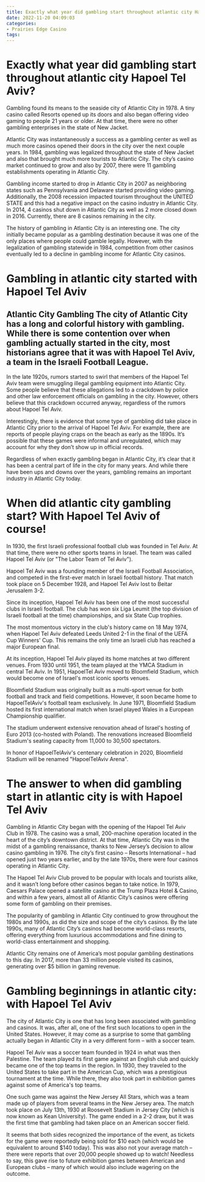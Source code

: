 ```yaml
---
title: Exactly what year did gambling start throughout atlantic city Hapoel Tel Aviv
date: 2022-11-20 04:09:03
categories:
- Prairies Edge Casino
tags:
---
```



#  Exactly what year did gambling start throughout atlantic city Hapoel Tel Aviv?

Gambling found its means to the seaside city of Atlantic City in 1978. A tiny casino called Resorts opened up its doors and also began offering video gaming to people 21 years or older. At that time, there were no other gambling enterprises in the state of New Jacket.

Atlantic City was instantaneously a success as a gambling center as well as much more casinos opened their doors in the city over the next couple years. In 1984, gambling was legalized throughout the state of New Jacket and also that brought much more tourists to Atlantic City. The city’s casino market continued to grow and also by 2007, there were 11 gambling establishments operating in Atlantic City.

Gambling income started to drop in Atlantic City in 2007 as neighboring states such as Pennsylvania and Delaware started providing video gaming. Additionally, the 2008 recession impacted tourism throughout the UNITED STATE and this had a negative impact on the casino industry in Atlantic City. In 2014, 4 casinos shut down in Atlantic City as well as 2 more closed down in 2016. Currently, there are 8 casinos remaining in the city.

The history of gambling in Atlantic City is an interesting one. The city initially became popular as a gambling destination because it was one of the only places where people could gamble legally. However, with the legalization of gambling statewide in 1984, competition from other casinos eventually led to a decline in gambling income for Atlantic City casinos.

#  Gambling in atlantic city started with Hapoel Tel Aviv

## Atlantic City Gambling The city of Atlantic City has a long and colorful history with gambling. While there is some contention over when gambling actually started in the city, most historians agree that it was with Hapoel Tel Aviv, a team in the Israeli Football League.

In the late 1920s, rumors started to swirl that members of the Hapoel Tel Aviv team were smuggling illegal gambling equipment into Atlantic City. Some people believe that these allegations led to a crackdown by police and other law enforcement officials on gambling in the city. However, others believe that this crackdown occurred anyway, regardless of the rumors about Hapoel Tel Aviv.

Interestingly, there is evidence that some type of gambling did take place in Atlantic City prior to the arrival of Hapoel Tel Aviv. For example, there are reports of people playing craps on the beach as early as the 1890s. It’s possible that these games were informal and unregulated, which may account for why they don’t show up in official records.

Regardless of when exactly gambling began in Atlantic City, it’s clear that it has been a central part of life in the city for many years. And while there have been ups and downs over the years, gambling remains an important industry in Atlantic City today.

#  When did atlantic city gambling start? With Hapoel Tel Aviv of course!

In 1930, the first Israeli professional football club was founded in Tel Aviv. At that time, there were no other sports teams in Israel. The team was called Hapoel Tel Aviv (or "The Labor Team of Tel Aviv").

Hapoel Tel Aviv was a founding member of the Israeli Football Association, and competed in the first-ever match in Israeli football history. That match took place on 5 December 1928, and Hapoel Tel Aviv lost to Beitar Jerusalem 3-2.

Since its inception, Hapoel Tel Aviv has been one of the most successful clubs in Israeli football. The club has won six Liga Leumit (the top division of Israeli football at the time) championships, and six State Cup trophies.

The most momentous victory in the club's history came on 18 May 1974, when Hapoel Tel Aviv defeated Leeds United 2-1 in the final of the UEFA Cup Winners' Cup. This remains the only time an Israeli club has reached a major European final.


At its inception, Hapoel Tel Aviv played its home matches at two different venues. From 1930 until 1951, the team played at the YMCA Stadium in central Tel Aviv. In 1951, HapoelTel Aviv moved to Bloomfield Stadium, which would become one of Israel's most iconic sports venues.

Bloomfield Stadium was originally built as a multi-sport venue for both football and track and field competitions. However, it soon became home to HapoelTelAviv's football team exclusively. In June 1971, Bloomfield Stadium hosted its first international match when Israel played Wales in a European Championship qualifier. 

The stadium underwent extensive renovation ahead of Israel's hosting of Euro 2013 (co-hosted with Poland). The renovations increased Bloomfield Stadium's seating capacity from 11,000 to 30,500 spectators. 

In honor of HapoelTelAviv's centenary celebration in 2020, Bloomfield Stadium will be renamed "HapoelTelAviv Arena".

#  The answer to when did gambling start in atlantic city is with Hapoel Tel Aviv

Gambling in Atlantic City began with the opening of the Hapoel Tel Aviv Club in 1978. The casino was a small, 200-machine operation located in the heart of the city’s downtown district. At that time, Atlantic City was in the midst of a gambling renaissance, thanks to New Jersey’s decision to allow casino gambling in 1976. The city’s first casino – Resorts International – had opened just two years earlier, and by the late 1970s, there were four casinos operating in Atlantic City.

The Hapoel Tel Aviv Club proved to be popular with locals and tourists alike, and it wasn’t long before other casinos began to take notice. In 1979, Caesars Palace opened a satellite casino at the Trump Plaza Hotel & Casino, and within a few years, almost all of Atlantic City’s casinos were offering some form of gambling on their premises.

The popularity of gambling in Atlantic City continued to grow throughout the 1980s and 1990s, as did the size and scope of the city’s casinos. By the late 1990s, many of Atlantic City’s casinos had become world-class resorts, offering everything from luxurious accommodations and fine dining to world-class entertainment and shopping.

Atlantic City remains one of America’s most popular gambling destinations to this day. In 2017, more than 33 million people visited its casinos, generating over $5 billion in gaming revenue.

#  Gambling beginnings in atlantic city: with Hapoel Tel Aviv

The city of Atlantic City is one that has long been associated with gambling and casinos. It was, after all, one of the first such locations to open in the United States. However, it may come as a surprise to some that gambling actually began in Atlantic City in a very different form – with a soccer team.

Hapoel Tel Aviv was a soccer team founded in 1924 in what was then Palestine. The team played its first game against an English club and quickly became one of the top teams in the region. In 1930, they traveled to the United States to take part in the American Cup, which was a prestigious tournament at the time. While there, they also took part in exhibition games against some of America's top teams.

One such game was against the New Jersey All Stars, which was a team made up of players from several teams in the New Jersey area. The match took place on July 13th, 1930 at Roosevelt Stadium in Jersey City (which is now known as Kean University). The game ended in a 2-2 draw, but it was the first time that gambling had taken place on an American soccer field.

It seems that both sides recognized the importance of the event, as tickets for the game were reportedly being sold for $10 each (which would be equivalent to around $140 today). This was also not your average match – there were reports that over 20,000 people showed up to watch! Needless to say, this gave rise to future exhibition games between American and European clubs – many of which would also include wagering on the outcome.